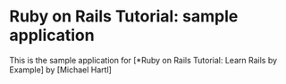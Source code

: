 # Ruby on Rails Tutorial: sample application

This is the sample application for
[*Ruby on Rails Tutorial: Learn Rails by Example]
by [Michael Hartl]

